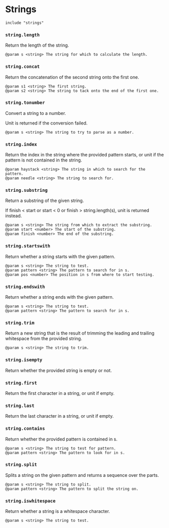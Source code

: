 # Strings

```
include "strings"
```

### `string.length`

Return the length of the string.

```
@param s <string> The string for which to calculate the length.
```

### `string.concat`

Return the concatenation of the second string onto the first one.

```
@param s1 <string> The first string.
@param s2 <string> The string to tack onto the end of the first one.
```

### `string.tonumber`

Convert a string to a number.

Unit is returned if the conversion failed.

```
@param s <string> The string to try to parse as a number.
```

### `string.index`

Return the index in the string where the provided pattern starts, or unit if
the pattern is not contained in the string.

```
@param haystack <string> The string in which to search for the pattern.
@param needle <string> The string to search for.
```

### `string.substring`

Return a substring of the given string.

If finish < start or start < 0 or finish > string.length(s), unit
is returned instead.

```
@param s <string> The string from which to extract the substring.
@param start <number> The start of the substring.
@param finish <number> The end of the substring.
```

### `string.startswith`

Return whether a string starts with the given pattern.

```
@param s <string> The string to test.
@param pattern <string> The pattern to search for in s.
@param pos <number> The position in s from where to start testing.
```

### `string.endswith`

Return whether a string ends with the given pattern.

```
@param s <string> The string to test.
@param pattern <string> The pattern to search for in s.
```

### `string.trim`

Return a new string that is the result of trimming the leading and trailing
whitespace from the provided string.

```
@param s <string> The string to trim.
```

### `string.isempty`

Return whether the provided string is empty or not.

### `string.first`

Return the first character in a string, or unit if empty.

### `string.last`

Return the last character in a string, or unit if empty.

### `string.contains`

Return whether the provided pattern is contained in s.

```
@param s <string> The string to test for pattern.
@param pattern <string> The pattern to look for in s.
```

### `string.split`

Splits a string on the given pattern and returns a sequence over the parts.

```
@param s <string> The string to split.
@param pattern <string> The pattern to split the string on.
```

### `string.iswhitespace`

Return whether a string is a whitespace character.

```
@param s <string> The string to test.
```
